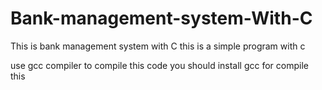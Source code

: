 # Bank-management-system-With-C

This is bank management system with C 
this is a simple program with c 

use gcc compiler to compile this code 
you should install gcc for compile this 
